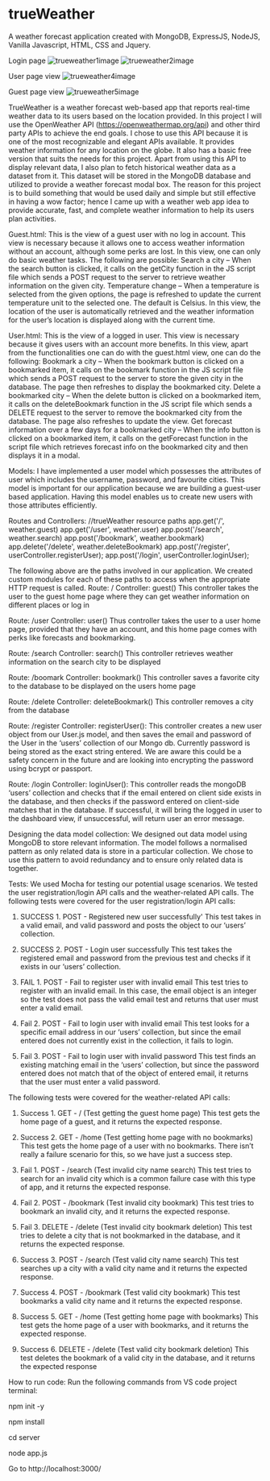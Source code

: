 # trueWeather
A weather forecast application created with MongoDB, ExpressJS, NodeJS, Vanilla Javascript, HTML, CSS and Jquery.

Login page
![trueweather1image](https://user-images.githubusercontent.com/77641869/172741253-e2cf9b0e-198c-40b3-9388-4fb3a8c3db54.PNG)
![trueweather2image](https://user-images.githubusercontent.com/77641869/172741260-fd5d48bc-6710-4e98-95c8-d740990f9637.PNG)

User page view
![trueweather4image](https://user-images.githubusercontent.com/77641869/172741275-865dc125-1106-473b-ab3c-f02bee9a854c.PNG)

Guest page view
![trueweather5image](https://user-images.githubusercontent.com/77641869/172741299-75e7929d-07b8-4687-ac16-b18ce6ea6ba1.PNG)

TrueWeather is a weather forecast web-based app that reports real-time weather data to its 
users based on the location provided. In this project I will use the OpenWeather API 
(https://openweathermap.org/api) and other third party APIs to achieve the end goals. I chose to use this API because it is one 
of the most recognizable and elegant APIs available. It provides weather information for any 
location on the globe. It also has a basic free version that suits the needs for this project. Apart 
from using this API to display relevant data, I also plan to fetch historical weather data as a 
dataset from it. This dataset will be stored in the MongoDB database and utilized to provide a weather forecast modal box. 
The reason for this project is to build something that would be 
used daily and simple but still effective in having a wow factor; hence I came up with a weather 
web app idea to provide accurate, fast, and complete weather information to help its users plan 
activities.

Guest.html:
	This is the view of a guest user with no log in account. This view is necessary because it allows one to access weather information without an account, although some perks are lost. In this view, one can only do basic weather tasks. The following are possible:
Search a city – When the search button is clicked, it calls on the getCity function in the JS script file which sends a POST request to the server to retrieve weather information on the given city.
Temperature change – When a temperature is selected from the given options, the page is refreshed to update the current temperature unit to the selected one. The default is Celsius.
In this view, the location of the user is automatically retrieved and the weather information for the user’s location is displayed along with the current time.

User.html:
	This is the view of a logged in user. This view is necessary because it gives users with an account more benefits. In this view, apart from the functionalities one can do with the guest.html view, one can do the following:
Bookmark a city – When the bookmark button is clicked on a bookmarked item, it calls on the bookmark function in the JS script file which sends a POST request to the server to store the given city in the database. The page then refreshes to display the bookmarked city.
Delete a bookmarked city – When the delete button is clicked on a bookmarked item, it calls on the deleteBookmark function in the JS script file which sends a DELETE request to the server to remove the bookmarked city from the database. The page also refreshes to update the view.
Get forecast information over a few days for a bookmarked city – When the info button is clicked on a bookmarked item, it calls on the getForecast function in the script file which retrieves forecast info on the bookmarked city and then displays it in a modal.


Models:
I have implemented a user model which possesses the attributes of user which includes the 
username, password, and favourite cities. This model is important for our application because we 
are building a guest-user based application. Having this model enables us to create new users 
with those attributes efficiently.

Routes and Controllers:
//trueWeather resource paths 
app.get('/', weather.guest)
app.get('/user', weather.user) 
app.post('/search', weather.search) 
app.post('/bookmark', weather.bookmark) 
app.delete('/delete', weather.deleteBookmark)
app.post('/register', userController.registerUser);
app.post('/login', userController.loginUser); 

The following above are the paths involved in our application. We created custom modules for 
each of these paths to access when the appropriate HTTP request is called.
Route: / 
Controller: guest()
This controller takes the user to the guest home page where they can get weather information on 
different places or log in

Route: /user 
Controller: user()
Thus controller takes the user to a user home page, provided that they have an account, and this 
home page comes with perks like forecasts and bookmarking.

Route: /search
Controller: search()
This controller retrieves weather information on the search city to be displayed

Route: /boomark 
Controller: bookmark()
This controller saves a favorite city to the database to be displayed on the users home page

Route: /delete 
Controller: deleteBookmark()
This controller removes a city from the database

Route: /register
Controller: registerUser():
This controller creates a new user object from our User.js model, and then saves the email and 
password of the User in the ‘users’ collection of our Mongo db. Currently password is being 
stored as the exact string entered. We are aware this could be a safety concern in the future and 
are looking into encrypting the password using bcrypt or passport.

Route: /login
Controller: loginUser():
This controller reads the mongoDB ‘users’ collection and checks that if the email entered on 
client side exists in the database, and then checks if the password entered on client-side matches that in the database. If successful, it will bring the logged in user to the dashboard view, if unsuccessful, will return user an error message.

Designing the data model collection:
We designed out data model using MongoDB to store relevant information. The model 
follows a normalised pattern as only related data is store in a particular collection. We chose to 
use this pattern to avoid redundancy and to ensure only related data is together.

Tests:
We used Mocha for testing our potential usage scenarios. We tested the user registration/login 
API calls and the weather-related API calls. 
The following tests were covered for the user registration/login API calls: 
1. SUCCESS 1. POST - Registered new user successfully'
This test takes in a valid email, and valid password and posts the object to our ‘users’ collection.

2. SUCCESS 2. POST - Login user successfully
This test takes the registered email and password from the previous test and checks if it exists in 
our ‘users’ collection. 

3. FAIL 1. POST - Fail to register user with invalid email
This test tries to register with an invalid email. In this case, the email object is an integer so the 
test does not pass the valid email test and returns that user must enter a valid email. 

4. Fail 2. POST - Fail to login user with invalid email
This test looks for a specific email address in our ‘users’ collection, but since the email entered 
does not currently exist in the collection, it fails to login.

5. Fail 3. POST - Fail to login user with invalid password
This test finds an existing matching email in the ‘users’ collection, but since the password 
entered does not match that of the object of entered email, it returns that the user must enter a 
valid password.

The following tests were covered for the weather-related API calls: 
1. Success 1. GET - / (Test getting the guest home page)
This test gets the home page of a guest, and it returns the expected response.

2. Success 2. GET - /home (Test getting home page with no bookmarks)
This test gets the home page of a user with no bookmarks. There isn’t really a failure scenario for
this, so we have just a success step.

3. Fail 1. POST - /search (Test invalid city name search)
This test tries to search for an invalid city which is a common failure case with this type of app,
and it returns the expected response.

4. Fail 2. POST - /bookmark (Test invalid city bookmark)
This test tries to bookmark an invalid city, and it returns the expected response.

5. Fail 3. DELETE - /delete (Test invalid city bookmark deletion)
This test tries to delete a city that is not bookmarked in the database, and it returns the expected 
response.

6. Success 3. POST - /search (Test valid city name search)
This test searches up a city with a valid city name and it returns the expected response.

7. Success 4. POST - /bookmark (Test valid city bookmark)
This test bookmarks a valid city name and it returns the expected response.

8. Success 5. GET - /home (Test getting home page with bookmarks)
This test gets the home page of a user with bookmarks, and it returns the expected response.

9. Success 6. DELETE - /delete (Test valid city bookmark deletion)
This test deletes the bookmark of a valid city in the database, and it returns the expected
response

How to run code:
Run the following commands from VS code project terminal:

npm init -y

npm install

cd server

node app.js

Go to http://localhost:3000/

